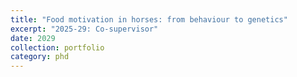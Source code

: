 ```yaml
---
title: "Food motivation in horses: from behaviour to genetics"
excerpt: "2025-29: Co-supervisor"
date: 2029
collection: portfolio
category: phd
---
```

 
